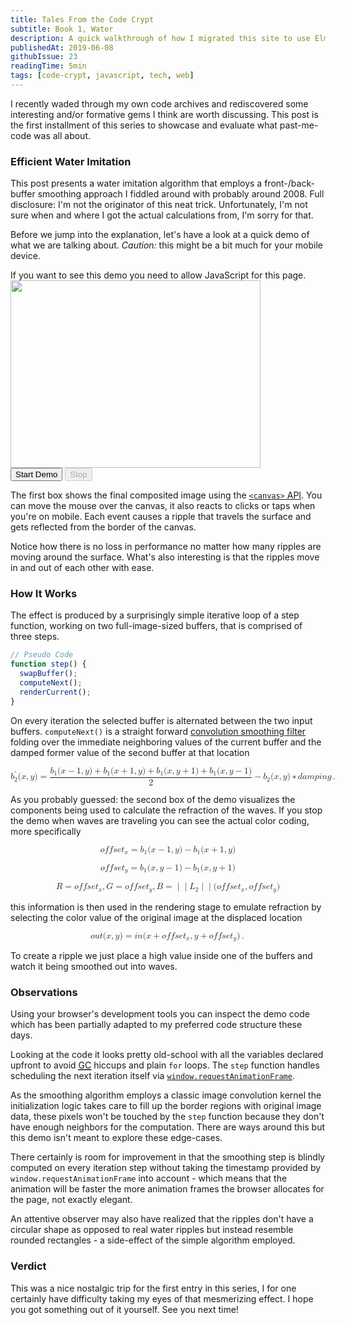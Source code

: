 ```yaml
---
title: Tales From the Code Crypt
subtitle: Book 1, Water
description: A quick walkthrough of how I migrated this site to use Elmstatic
publishedAt: 2019-06-08
githubIssue: 23
readingTime: 5min
tags: [code-crypt, javascript, tech, web]
---
```


<style>

.mrow {
    display: none;
}

</style>

<ca-requires elements="demo-water"></ca-requires>

I recently waded through my own code archives and rediscovered some interesting and/or formative gems I think are worth discussing. This post is the first installment of this series to showcase and evaluate what past-me-code was all about.

### Efficient Water Imitation

This post presents a water imitation algorithm that employs a front-/back-buffer smoothing approach I fiddled around with probably around 2008. Full disclosure: I'm not the originator of this neat trick. Unfortunately, I'm not sure when and where I got the actual calculations from, I'm sorry for that.

Before we jump into the explanation, let's have a look at a quick demo of what we are talking about. <em>Caution:</em> this might be a bit much for your mobile device.

<ca-demo-water class="bg-gradient-subtle border block p-0.5 mb-1">
    <noscript>
        If you want to see this demo you need to allow JavaScript for this page.
    </noscript>
    <div data-ref="content" class="hidden flex flex-wrap gap-1 pb-0.5">
        <canvas data-ref="pool" width="400" height="300">
            <img src="/cdn/img/water_bg.png" width="400" height="300">
        </canvas>
        <canvas data-ref="buffer" width="400" height="300"></canvas>
    </div>
    <div class="flex gap-1">
        <button class="btn --fancy text-sm" data-trigger="water.start">Start Demo</button>
        <button class="btn --fancy text-sm" data-trigger="water.stop" disabled>Stop</button>
    </div>
</ca-demo-water>

The first box shows the final composited image using the <a href="https://developer.mozilla.org/en-US/docs/Web/API/Canvas_API" target="_blank" rel="noopener noreferrer"><code>&lt;canvas&gt;</code> API</a>. You can move the mouse over the canvas, it also reacts to clicks or taps when you're on mobile. Each event causes a ripple that travels the surface and gets reflected from the border of the canvas.

Notice how there is no loss in performance no matter how many ripples are moving around the surface. What's also interesting is that the ripples move in and out of each other with ease.

### How It Works

The effect is produced by a surprisingly simple iterative loop of a step function, working on two full-image-sized buffers, that is comprised of three steps.

```js
// Pseudo Code
function step() {
  swapBuffer();
  computeNext();
  renderCurrent();
}
```

On every iteration the selected buffer is alternated between the two input buffers. <code>computeNext()</code> is a straight forward <a href="https://en.wikipedia.org/wiki/Kernel_(image_processing)" target="_blank" rel="noopener noreferrer">convolution smoothing filter</a> folding over the immediate neighboring values of the current buffer and the damped former value of the second buffer at that location

<p class="text-center"><span class="MathJax" id="MathJax-Element-1-Frame" tabindex="0" data-mathml="<math xmlns=&quot;http://www.w3.org/1998/Math/MathML&quot; display=&quot;block&quot;><msubsup><mi>b</mi><mn>2</mn><mo>&amp;#x2032;</mo></msubsup><mo stretchy=&quot;false&quot;>(</mo><mi>x</mi><mo>,</mo><mi>y</mi><mo stretchy=&quot;false&quot;>)</mo><mo>=</mo><mrow class=&quot;MJX-TeXAtom-ORD&quot;><mrow class=&quot;MJX-TeXAtom-ORD&quot;><mfrac><mrow><msub><mi>b</mi><mn>1</mn></msub><mo stretchy=&quot;false&quot;>(</mo><mi>x</mi><mo>&amp;#x2212;</mo><mn>1</mn><mo>,</mo><mi>y</mi><mo stretchy=&quot;false&quot;>)</mo><mo>+</mo><msub><mi>b</mi><mn>1</mn></msub><mo stretchy=&quot;false&quot;>(</mo><mi>x</mi><mo>+</mo><mn>1</mn><mo>,</mo><mi>y</mi><mo stretchy=&quot;false&quot;>)</mo><mo>+</mo><msub><mi>b</mi><mn>1</mn></msub><mo stretchy=&quot;false&quot;>(</mo><mi>x</mi><mo>,</mo><mi>y</mi><mo>+</mo><mn>1</mn><mo stretchy=&quot;false&quot;>)</mo><mo>+</mo><msub><mi>b</mi><mn>1</mn></msub><mo stretchy=&quot;false&quot;>(</mo><mi>x</mi><mo>,</mo><mi>y</mi><mo>&amp;#x2212;</mo><mn>1</mn><mo stretchy=&quot;false&quot;>)</mo></mrow><mn>2</mn></mfrac></mrow><mo>&amp;#x2212;</mo><msub><mi>b</mi><mn>2</mn></msub><mo stretchy=&quot;false&quot;>(</mo><mi>x</mi><mo>,</mo><mi>y</mi><mo stretchy=&quot;false&quot;>)</mo><mo>&amp;#x2217;</mo><mi>d</mi><mi>a</mi><mi>m</mi><mi>p</mi><mi>i</mi><mi>n</mi><mi>g</mi></mrow><mo>.</mo></math>" role="presentation"><nobr aria-hidden="true"><span class="math" id="MathJax-Span-1"><span><span><span class="mrow" id="MathJax-Span-2"><span class="msubsup" id="MathJax-Span-3"><span><span><span class="mi" id="MathJax-Span-4">b</span></span><span><span class="mo" id="MathJax-Span-5">′</span><span></span></span><span><span class="mn" id="MathJax-Span-6">2</span><span></span></span></span></span><span class="mo" id="MathJax-Span-7">(</span><span class="mi" id="MathJax-Span-8">x</span><span class="mo" id="MathJax-Span-9">,</span><span class="mi" id="MathJax-Span-10">y<span></span></span><span class="mo" id="MathJax-Span-11">)</span><span class="mo" id="MathJax-Span-12">=</span><span class="texatom" id="MathJax-Span-13"><span class="mrow" id="MathJax-Span-14"><span class="texatom" id="MathJax-Span-15"><span class="mrow" id="MathJax-Span-16"><span class="mfrac" id="MathJax-Span-17"><span><span><span class="mrow" id="MathJax-Span-18"><span class="msubsup" id="MathJax-Span-19"><span><span><span class="mi" id="MathJax-Span-20">b</span><span></span></span><span><span class="mn" id="MathJax-Span-21">1</span><span></span></span></span></span><span class="mo" id="MathJax-Span-22">(</span><span class="mi" id="MathJax-Span-23">x</span><span class="mo" id="MathJax-Span-24">−</span><span class="mn" id="MathJax-Span-25">1</span><span class="mo" id="MathJax-Span-26">,</span><span class="mi" id="MathJax-Span-27">y<span></span></span><span class="mo" id="MathJax-Span-28">)</span><span class="mo" id="MathJax-Span-29">+</span><span class="msubsup" id="MathJax-Span-30"><span><span><span class="mi" id="MathJax-Span-31">b</span><span></span></span><span><span class="mn" id="MathJax-Span-32">1</span><span></span></span></span></span><span class="mo" id="MathJax-Span-33">(</span><span class="mi" id="MathJax-Span-34">x</span><span class="mo" id="MathJax-Span-35">+</span><span class="mn" id="MathJax-Span-36">1</span><span class="mo" id="MathJax-Span-37">,</span><span class="mi" id="MathJax-Span-38">y<span></span></span><span class="mo" id="MathJax-Span-39">)</span><span class="mo" id="MathJax-Span-40">+</span><span class="msubsup" id="MathJax-Span-41"><span><span><span class="mi" id="MathJax-Span-42">b</span><span></span></span><span><span class="mn" id="MathJax-Span-43">1</span><span></span></span></span></span><span class="mo" id="MathJax-Span-44">(</span><span class="mi" id="MathJax-Span-45">x</span><span class="mo" id="MathJax-Span-46">,</span><span class="mi" id="MathJax-Span-47">y<span></span></span><span class="mo" id="MathJax-Span-48">+</span><span class="mn" id="MathJax-Span-49">1</span><span class="mo" id="MathJax-Span-50">)</span><span class="mo" id="MathJax-Span-51">+</span><span class="msubsup" id="MathJax-Span-52"><span><span><span class="mi" id="MathJax-Span-53">b</span><span></span></span><span><span class="mn" id="MathJax-Span-54">1</span><span></span></span></span></span><span class="mo" id="MathJax-Span-55">(</span><span class="mi" id="MathJax-Span-56">x</span><span class="mo" id="MathJax-Span-57">,</span><span class="mi" id="MathJax-Span-58">y<span></span></span><span class="mo" id="MathJax-Span-59">−</span><span class="mn" id="MathJax-Span-60">1</span><span class="mo" id="MathJax-Span-61">)</span></span><span></span></span><span><span class="mn" id="MathJax-Span-62">2</span><span></span></span><span><span></span><span></span></span></span></span></span></span><span class="mo" id="MathJax-Span-63">−</span><span class="msubsup" id="MathJax-Span-64"><span><span><span class="mi" id="MathJax-Span-65">b</span><span></span></span><span><span class="mn" id="MathJax-Span-66">2</span><span></span></span></span></span><span class="mo" id="MathJax-Span-67">(</span><span class="mi" id="MathJax-Span-68">x</span><span class="mo" id="MathJax-Span-69">,</span><span class="mi" id="MathJax-Span-70">y<span></span></span><span class="mo" id="MathJax-Span-71">)</span><span class="mo" id="MathJax-Span-72">∗</span><span class="mi" id="MathJax-Span-73">d<span></span></span><span class="mi" id="MathJax-Span-74">a</span><span class="mi" id="MathJax-Span-75">m</span><span class="mi" id="MathJax-Span-76">p</span><span class="mi" id="MathJax-Span-77">i</span><span class="mi" id="MathJax-Span-78">n</span><span class="mi" id="MathJax-Span-79">g<span></span></span></span></span><span class="mo" id="MathJax-Span-80">.</span></span><span></span></span></span><span></span></span></nobr><span class="MJX_Assistive_MathML MJX_Assistive_MathML_Block" role="presentation"><math xmlns="http://www.w3.org/1998/Math/MathML" display="block"><msubsup><mi>b</mi><mn>2</mn><mo>′</mo></msubsup><mo stretchy="false">(</mo><mi>x</mi><mo>,</mo><mi>y</mi><mo stretchy="false">)</mo><mo>=</mo><mrow class="MJX-TeXAtom-ORD"><mrow class="MJX-TeXAtom-ORD"><mfrac><mrow><msub><mi>b</mi><mn>1</mn></msub><mo stretchy="false">(</mo><mi>x</mi><mo>−</mo><mn>1</mn><mo>,</mo><mi>y</mi><mo stretchy="false">)</mo><mo>+</mo><msub><mi>b</mi><mn>1</mn></msub><mo stretchy="false">(</mo><mi>x</mi><mo>+</mo><mn>1</mn><mo>,</mo><mi>y</mi><mo stretchy="false">)</mo><mo>+</mo><msub><mi>b</mi><mn>1</mn></msub><mo stretchy="false">(</mo><mi>x</mi><mo>,</mo><mi>y</mi><mo>+</mo><mn>1</mn><mo stretchy="false">)</mo><mo>+</mo><msub><mi>b</mi><mn>1</mn></msub><mo stretchy="false">(</mo><mi>x</mi><mo>,</mo><mi>y</mi><mo>−</mo><mn>1</mn><mo stretchy="false">)</mo></mrow><mn>2</mn></mfrac></mrow><mo>−</mo><msub><mi>b</mi><mn>2</mn></msub><mo stretchy="false">(</mo><mi>x</mi><mo>,</mo><mi>y</mi><mo stretchy="false">)</mo><mo>∗</mo><mi>d</mi><mi>a</mi><mi>m</mi><mi>p</mi><mi>i</mi><mi>n</mi><mi>g</mi></mrow><mo>.</mo></math></span></span><script type="math/tex; mode=display" id="MathJax-Element-1">b_2'(x,y) = { {b_1(x-1,y) + b_1(x+1,y) + b_1(x,y+1) + b_1(x,y-1) \over 2} - b_2(x,y) * damping }.</script></p>
<p>As you probably guessed: the second box of the demo visualizes the components being used to calculate the refraction of the waves. If you stop the demo when waves are traveling you can see the actual color coding, more specifically</p>
<p class="text-center"><span class="MathJax" id="MathJax-Element-2-Frame" tabindex="0" data-mathml="<math xmlns=&quot;http://www.w3.org/1998/Math/MathML&quot; display=&quot;block&quot;><mi>o</mi><mi>f</mi><mi>f</mi><mi>s</mi><mi>e</mi><msub><mi>t</mi><mi>x</mi></msub><mo>=</mo><msub><mi>b</mi><mn>1</mn></msub><mo stretchy=&quot;false&quot;>(</mo><mi>x</mi><mo>&amp;#x2212;</mo><mn>1</mn><mo>,</mo><mi>y</mi><mo stretchy=&quot;false&quot;>)</mo><mo>&amp;#x2212;</mo><msub><mi>b</mi><mn>1</mn></msub><mo stretchy=&quot;false&quot;>(</mo><mi>x</mi><mo>+</mo><mn>1</mn><mo>,</mo><mi>y</mi><mo stretchy=&quot;false&quot;>)</mo></math>" role="presentation"><nobr aria-hidden="true"><span class="math" id="MathJax-Span-81"><span><span><span class="mrow" id="MathJax-Span-82"><span class="mi" id="MathJax-Span-83">o</span><span class="mi" id="MathJax-Span-84">f<span></span></span><span class="mi" id="MathJax-Span-85">f<span></span></span><span class="mi" id="MathJax-Span-86">s</span><span class="mi" id="MathJax-Span-87">e</span><span class="msubsup" id="MathJax-Span-88"><span><span><span class="mi" id="MathJax-Span-89">t</span><span></span></span><span><span class="mi" id="MathJax-Span-90">x</span><span></span></span></span></span><span class="mo" id="MathJax-Span-91">=</span><span class="msubsup" id="MathJax-Span-92"><span><span><span class="mi" id="MathJax-Span-93">b</span><span></span></span><span><span class="mn" id="MathJax-Span-94">1</span><span></span></span></span></span><span class="mo" id="MathJax-Span-95">(</span><span class="mi" id="MathJax-Span-96">x</span><span class="mo" id="MathJax-Span-97">−</span><span class="mn" id="MathJax-Span-98">1</span><span class="mo" id="MathJax-Span-99">,</span><span class="mi" id="MathJax-Span-100">y<span></span></span><span class="mo" id="MathJax-Span-101">)</span><span class="mo" id="MathJax-Span-102">−</span><span class="msubsup" id="MathJax-Span-103"><span><span><span class="mi" id="MathJax-Span-104">b</span><span></span></span><span><span class="mn" id="MathJax-Span-105">1</span><span></span></span></span></span><span class="mo" id="MathJax-Span-106">(</span><span class="mi" id="MathJax-Span-107">x</span><span class="mo" id="MathJax-Span-108">+</span><span class="mn" id="MathJax-Span-109">1</span><span class="mo" id="MathJax-Span-110">,</span><span class="mi" id="MathJax-Span-111">y<span></span></span><span class="mo" id="MathJax-Span-112">)</span></span><span></span></span></span><span></span></span></nobr><span class="MJX_Assistive_MathML MJX_Assistive_MathML_Block" role="presentation"><math xmlns="http://www.w3.org/1998/Math/MathML" display="block"><mi>o</mi><mi>f</mi><mi>f</mi><mi>s</mi><mi>e</mi><msub><mi>t</mi><mi>x</mi></msub><mo>=</mo><msub><mi>b</mi><mn>1</mn></msub><mo stretchy="false">(</mo><mi>x</mi><mo>−</mo><mn>1</mn><mo>,</mo><mi>y</mi><mo stretchy="false">)</mo><mo>−</mo><msub><mi>b</mi><mn>1</mn></msub><mo stretchy="false">(</mo><mi>x</mi><mo>+</mo><mn>1</mn><mo>,</mo><mi>y</mi><mo stretchy="false">)</mo></math></span></span><script type="math/tex; mode=display" id="MathJax-Element-2">offset_x=b_1(x-1,y) - b_1(x+1,y)</script>
<p class="text-center"><div class="MathJax_Display"><span class="MathJax" id="MathJax-Element-3-Frame" tabindex="0" data-mathml="<math xmlns=&quot;http://www.w3.org/1998/Math/MathML&quot; display=&quot;block&quot;><mi>o</mi><mi>f</mi><mi>f</mi><mi>s</mi><mi>e</mi><msub><mi>t</mi><mi>y</mi></msub><mo>=</mo><msub><mi>b</mi><mn>1</mn></msub><mo stretchy=&quot;false&quot;>(</mo><mi>x</mi><mo>,</mo><mi>y</mi><mo>&amp;#x2212;</mo><mn>1</mn><mo stretchy=&quot;false&quot;>)</mo><mo>&amp;#x2212;</mo><msub><mi>b</mi><mn>1</mn></msub><mo stretchy=&quot;false&quot;>(</mo><mi>x</mi><mo>,</mo><mi>y</mi><mo>+</mo><mn>1</mn><mo stretchy=&quot;false&quot;>)</mo></math>" role="presentation"><nobr aria-hidden="true"><span class="math" id="MathJax-Span-113"><span><span><span class="mrow" id="MathJax-Span-114"><span class="mi" id="MathJax-Span-115">o</span><span class="mi" id="MathJax-Span-116">f<span></span></span><span class="mi" id="MathJax-Span-117">f<span></span></span><span class="mi" id="MathJax-Span-118">s</span><span class="mi" id="MathJax-Span-119">e</span><span class="msubsup" id="MathJax-Span-120"><span><span><span class="mi" id="MathJax-Span-121">t</span><span></span></span><span><span class="mi" id="MathJax-Span-122">y<span></span></span><span></span></span></span></span><span class="mo" id="MathJax-Span-123">=</span><span class="msubsup" id="MathJax-Span-124"><span><span><span class="mi" id="MathJax-Span-125">b</span><span></span></span><span><span class="mn" id="MathJax-Span-126">1</span><span></span></span></span></span><span class="mo" id="MathJax-Span-127">(</span><span class="mi" id="MathJax-Span-128">x</span><span class="mo" id="MathJax-Span-129">,</span><span class="mi" id="MathJax-Span-130">y<span></span></span><span class="mo" id="MathJax-Span-131">−</span><span class="mn" id="MathJax-Span-132">1</span><span class="mo" id="MathJax-Span-133">)</span><span class="mo" id="MathJax-Span-134">−</span><span class="msubsup" id="MathJax-Span-135"><span><span><span class="mi" id="MathJax-Span-136">b</span><span></span></span><span><span class="mn" id="MathJax-Span-137">1</span><span></span></span></span></span><span class="mo" id="MathJax-Span-138">(</span><span class="mi" id="MathJax-Span-139">x</span><span class="mo" id="MathJax-Span-140">,</span><span class="mi" id="MathJax-Span-141">y<span></span></span><span class="mo" id="MathJax-Span-142">+</span><span class="mn" id="MathJax-Span-143">1</span><span class="mo" id="MathJax-Span-144">)</span></span><span></span></span></span><span></span></span></nobr><span class="MJX_Assistive_MathML MJX_Assistive_MathML_Block" role="presentation"><math xmlns="http://www.w3.org/1998/Math/MathML" display="block"><mi>o</mi><mi>f</mi><mi>f</mi><mi>s</mi><mi>e</mi><msub><mi>t</mi><mi>y</mi></msub><mo>=</mo><msub><mi>b</mi><mn>1</mn></msub><mo stretchy="false">(</mo><mi>x</mi><mo>,</mo><mi>y</mi><mo>−</mo><mn>1</mn><mo stretchy="false">)</mo><mo>−</mo><msub><mi>b</mi><mn>1</mn></msub><mo stretchy="false">(</mo><mi>x</mi><mo>,</mo><mi>y</mi><mo>+</mo><mn>1</mn><mo stretchy="false">)</mo></math></span></span></div><script type="math/tex; mode=display" id="MathJax-Element-3">offset_y=b_1(x,y-1) - b_1(x,y+1)</script></p>
<p class="text-center"><div class="MathJax_Display"><span class="MathJax" id="MathJax-Element-4-Frame" tabindex="0" data-mathml="<math xmlns=&quot;http://www.w3.org/1998/Math/MathML&quot; display=&quot;block&quot;><mi>R</mi><mo>=</mo><mi>o</mi><mi>f</mi><mi>f</mi><mi>s</mi><mi>e</mi><msub><mi>t</mi><mi>x</mi></msub><mo>,</mo><mi>G</mi><mo>=</mo><mi>o</mi><mi>f</mi><mi>f</mi><mi>s</mi><mi>e</mi><msub><mi>t</mi><mi>y</mi></msub><mo>,</mo><mi>B</mi><mo>=</mo><mrow class=&quot;MJX-TeXAtom-ORD&quot;><mo stretchy=&quot;false&quot;>|</mo></mrow><mrow class=&quot;MJX-TeXAtom-ORD&quot;><mo stretchy=&quot;false&quot;>|</mo></mrow><msub><mi>L</mi><mn>2</mn></msub><mrow class=&quot;MJX-TeXAtom-ORD&quot;><mo stretchy=&quot;false&quot;>|</mo></mrow><mrow class=&quot;MJX-TeXAtom-ORD&quot;><mo stretchy=&quot;false&quot;>|</mo></mrow><mo stretchy=&quot;false&quot;>(</mo><mi>o</mi><mi>f</mi><mi>f</mi><mi>s</mi><mi>e</mi><msub><mi>t</mi><mi>x</mi></msub><mo>,</mo><mi>o</mi><mi>f</mi><mi>f</mi><mi>s</mi><mi>e</mi><msub><mi>t</mi><mi>y</mi></msub><mo stretchy=&quot;false&quot;>)</mo></math>" role="presentation"><nobr aria-hidden="true"><span class="math" id="MathJax-Span-145"><span><span><span class="mrow" id="MathJax-Span-146"><span class="mi" id="MathJax-Span-147">R</span><span class="mo" id="MathJax-Span-148">=</span><span class="mi" id="MathJax-Span-149">o</span><span class="mi" id="MathJax-Span-150">f<span></span></span><span class="mi" id="MathJax-Span-151">f<span></span></span><span class="mi" id="MathJax-Span-152">s</span><span class="mi" id="MathJax-Span-153">e</span><span class="msubsup" id="MathJax-Span-154"><span><span><span class="mi" id="MathJax-Span-155">t</span><span></span></span><span><span class="mi" id="MathJax-Span-156">x</span><span></span></span></span></span><span class="mo" id="MathJax-Span-157">,</span><span class="mi" id="MathJax-Span-158">G</span><span class="mo" id="MathJax-Span-159">=</span><span class="mi" id="MathJax-Span-160">o</span><span class="mi" id="MathJax-Span-161">f<span></span></span><span class="mi" id="MathJax-Span-162">f<span></span></span><span class="mi" id="MathJax-Span-163">s</span><span class="mi" id="MathJax-Span-164">e</span><span class="msubsup" id="MathJax-Span-165"><span><span><span class="mi" id="MathJax-Span-166">t</span><span></span></span><span><span class="mi" id="MathJax-Span-167">y<span></span></span><span></span></span></span></span><span class="mo" id="MathJax-Span-168">,</span><span class="mi" id="MathJax-Span-169">B</span><span class="mo" id="MathJax-Span-170">=</span><span class="texatom" id="MathJax-Span-171"><span class="mrow" id="MathJax-Span-172"><span class="mo" id="MathJax-Span-173">|</span></span></span><span class="texatom" id="MathJax-Span-174"><span class="mrow" id="MathJax-Span-175"><span class="mo" id="MathJax-Span-176">|</span></span></span><span class="msubsup" id="MathJax-Span-177"><span><span><span class="mi" id="MathJax-Span-178">L</span><span></span></span><span><span class="mn" id="MathJax-Span-179">2</span><span></span></span></span></span><span class="texatom" id="MathJax-Span-180"><span class="mrow" id="MathJax-Span-181"><span class="mo" id="MathJax-Span-182">|</span></span></span><span class="texatom" id="MathJax-Span-183"><span class="mrow" id="MathJax-Span-184"><span class="mo" id="MathJax-Span-185">|</span></span></span><span class="mo" id="MathJax-Span-186">(</span><span class="mi" id="MathJax-Span-187">o</span><span class="mi" id="MathJax-Span-188">f<span></span></span><span class="mi" id="MathJax-Span-189">f<span></span></span><span class="mi" id="MathJax-Span-190">s</span><span class="mi" id="MathJax-Span-191">e</span><span class="msubsup" id="MathJax-Span-192"><span><span><span class="mi" id="MathJax-Span-193">t</span><span></span></span><span><span class="mi" id="MathJax-Span-194">x</span><span></span></span></span></span><span class="mo" id="MathJax-Span-195">,</span><span class="mi" id="MathJax-Span-196">o</span><span class="mi" id="MathJax-Span-197">f<span></span></span><span class="mi" id="MathJax-Span-198">f<span></span></span><span class="mi" id="MathJax-Span-199">s</span><span class="mi" id="MathJax-Span-200">e</span><span class="msubsup" id="MathJax-Span-201"><span><span><span class="mi" id="MathJax-Span-202">t</span><span></span></span><span><span class="mi" id="MathJax-Span-203">y<span></span></span><span></span></span></span></span><span class="mo" id="MathJax-Span-204">)</span></span><span></span></span></span><span></span></span></nobr><span class="MJX_Assistive_MathML MJX_Assistive_MathML_Block" role="presentation"><math xmlns="http://www.w3.org/1998/Math/MathML" display="block"><mi>R</mi><mo>=</mo><mi>o</mi><mi>f</mi><mi>f</mi><mi>s</mi><mi>e</mi><msub><mi>t</mi><mi>x</mi></msub><mo>,</mo><mi>G</mi><mo>=</mo><mi>o</mi><mi>f</mi><mi>f</mi><mi>s</mi><mi>e</mi><msub><mi>t</mi><mi>y</mi></msub><mo>,</mo><mi>B</mi><mo>=</mo><mrow class="MJX-TeXAtom-ORD"><mo stretchy="false">|</mo></mrow><mrow class="MJX-TeXAtom-ORD"><mo stretchy="false">|</mo></mrow><msub><mi>L</mi><mn>2</mn></msub><mrow class="MJX-TeXAtom-ORD"><mo stretchy="false">|</mo></mrow><mrow class="MJX-TeXAtom-ORD"><mo stretchy="false">|</mo></mrow><mo stretchy="false">(</mo><mi>o</mi><mi>f</mi><mi>f</mi><mi>s</mi><mi>e</mi><msub><mi>t</mi><mi>x</mi></msub><mo>,</mo><mi>o</mi><mi>f</mi><mi>f</mi><mi>s</mi><mi>e</mi><msub><mi>t</mi><mi>y</mi></msub><mo stretchy="false">)</mo></math></span></span></div><script type="math/tex; mode=display" id="MathJax-Element-4">R=offset_x,G=offset_y,B=||L_2||(offset_x,offset_y)</script></p></p>
<p>this information is then used in the rendering stage to emulate refraction by selecting the color value of the original image at the displaced location</p>
<p class="text-center"><div class="MathJax_Display"><span class="MathJax" id="MathJax-Element-5-Frame" tabindex="0" data-mathml="<math xmlns=&quot;http://www.w3.org/1998/Math/MathML&quot; display=&quot;block&quot;><mi>o</mi><mi>u</mi><mi>t</mi><mo stretchy=&quot;false&quot;>(</mo><mi>x</mi><mo>,</mo><mi>y</mi><mo stretchy=&quot;false&quot;>)</mo><mo>=</mo><mrow class=&quot;MJX-TeXAtom-ORD&quot;><mi>i</mi><mi>n</mi><mo stretchy=&quot;false&quot;>(</mo><mi>x</mi><mo>+</mo><mi>o</mi><mi>f</mi><mi>f</mi><mi>s</mi><mi>e</mi><msub><mi>t</mi><mi>x</mi></msub><mo>,</mo><mi>y</mi><mo>+</mo><mi>o</mi><mi>f</mi><mi>f</mi><mi>s</mi><mi>e</mi><msub><mi>t</mi><mi>y</mi></msub><mo stretchy=&quot;false&quot;>)</mo></mrow><mo>.</mo></math>" role="presentation"><nobr aria-hidden="true"><span class="math" id="MathJax-Span-205"><span><span><span class="mrow" id="MathJax-Span-206"><span class="mi" id="MathJax-Span-207">o</span><span class="mi" id="MathJax-Span-208">u</span><span class="mi" id="MathJax-Span-209">t</span><span class="mo" id="MathJax-Span-210">(</span><span class="mi" id="MathJax-Span-211">x</span><span class="mo" id="MathJax-Span-212">,</span><span class="mi" id="MathJax-Span-213">y<span></span></span><span class="mo" id="MathJax-Span-214">)</span><span class="mo" id="MathJax-Span-215">=</span><span class="texatom" id="MathJax-Span-216"><span class="mrow" id="MathJax-Span-217"><span class="mi" id="MathJax-Span-218">i</span><span class="mi" id="MathJax-Span-219">n</span><span class="mo" id="MathJax-Span-220">(</span><span class="mi" id="MathJax-Span-221">x</span><span class="mo" id="MathJax-Span-222">+</span><span class="mi" id="MathJax-Span-223">o</span><span class="mi" id="MathJax-Span-224">f<span></span></span><span class="mi" id="MathJax-Span-225">f<span></span></span><span class="mi" id="MathJax-Span-226">s</span><span class="mi" id="MathJax-Span-227">e</span><span class="msubsup" id="MathJax-Span-228"><span><span><span class="mi" id="MathJax-Span-229">t</span><span></span></span><span><span class="mi" id="MathJax-Span-230">x</span><span></span></span></span></span><span class="mo" id="MathJax-Span-231">,</span><span class="mi" id="MathJax-Span-232">y<span></span></span><span class="mo" id="MathJax-Span-233">+</span><span class="mi" id="MathJax-Span-234">o</span><span class="mi" id="MathJax-Span-235">f<span></span></span><span class="mi" id="MathJax-Span-236">f<span></span></span><span class="mi" id="MathJax-Span-237">s</span><span class="mi" id="MathJax-Span-238">e</span><span class="msubsup" id="MathJax-Span-239"><span><span><span class="mi" id="MathJax-Span-240">t</span><span></span></span><span><span class="mi" id="MathJax-Span-241">y<span></span></span><span></span></span></span></span><span class="mo" id="MathJax-Span-242">)</span></span></span><span class="mo" id="MathJax-Span-243">.</span></span><span></span></span></span><span></span></span></nobr><span class="MJX_Assistive_MathML MJX_Assistive_MathML_Block" role="presentation"><math xmlns="http://www.w3.org/1998/Math/MathML" display="block"><mi>o</mi><mi>u</mi><mi>t</mi><mo stretchy="false">(</mo><mi>x</mi><mo>,</mo><mi>y</mi><mo stretchy="false">)</mo><mo>=</mo><mrow class="MJX-TeXAtom-ORD"><mi>i</mi><mi>n</mi><mo stretchy="false">(</mo><mi>x</mi><mo>+</mo><mi>o</mi><mi>f</mi><mi>f</mi><mi>s</mi><mi>e</mi><msub><mi>t</mi><mi>x</mi></msub><mo>,</mo><mi>y</mi><mo>+</mo><mi>o</mi><mi>f</mi><mi>f</mi><mi>s</mi><mi>e</mi><msub><mi>t</mi><mi>y</mi></msub><mo stretchy="false">)</mo></mrow><mo>.</mo></math></span></span></div><script type="math/tex; mode=display" id="MathJax-Element-5">out(x,y)={in(x+offset_x,y+offset_y)}.</script></p>

To create a ripple we just place a high value inside one of the buffers and watch it being smoothed out into waves.

### Observations

Using your browser's development tools you can inspect the demo code which has been partially adapted to my preferred code structure these days.

Looking at the code it looks pretty old-school with all the variables declared upfront to avoid <a href="https://en.wikipedia.org/wiki/Garbage_collection_(computer_science)" target="_blank" rel="noopener noreferrer"><abbr title="Garbage Collection">GC</abbr></a> hiccups and plain `for` loops. The `step` function handles scheduling the next iteration itself via <a href="https://developer.mozilla.org/en-US/docs/Web/API/window/requestAnimationFrame">`window.requestAnimationFrame`</a>.

As the smoothing algorithm employs a classic image convolution kernel the initialization logic takes care to fill up the border regions with original image data, these pixels won't be touched by the `step` function because they don't have enough neighbors for the computation. There are ways around this but this demo isn't meant to explore these edge-cases.

There certainly is room for improvement in that the smoothing step is blindly computed on every iteration step without taking the timestamp provided by `window.requestAnimationFrame` into account - which means that the animation will be faster the more animation frames the browser allocates for the page, not exactly elegant.

An attentive observer may also have realized that the ripples don't have a circular shape as opposed to real water ripples but instead resemble rounded rectangles - a side-effect of the simple algorithm employed.

### Verdict

This was a nice nostalgic trip for the first entry in this series, I for one certainly have difficulty taking my eyes of that mesmerizing effect. I hope you got something out of it yourself. See you next time!
